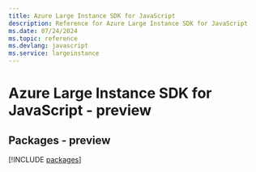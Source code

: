 ```yaml
---
title: Azure Large Instance SDK for JavaScript
description: Reference for Azure Large Instance SDK for JavaScript
ms.date: 07/24/2024
ms.topic: reference
ms.devlang: javascript
ms.service: largeinstance
---
```

# Azure Large Instance SDK for JavaScript - preview
## Packages - preview
[!INCLUDE [packages](large-instance-index.md)]